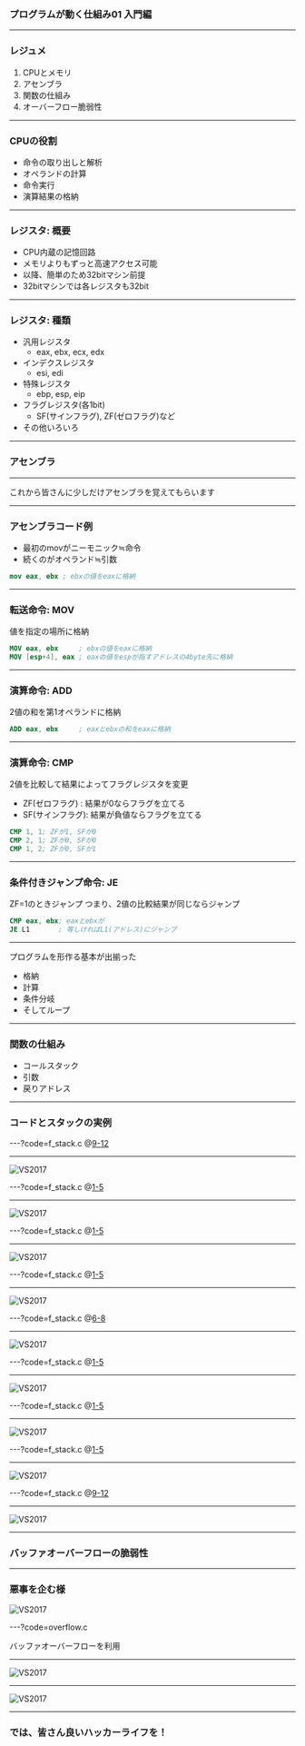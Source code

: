 ### プログラムが動く仕組み01 入門編

---

### レジュメ
1. CPUとメモリ
1. アセンブラ
1. 関数の仕組み
1. オーバーフロー脆弱性

---

### CPUの役割
- 命令の取り出しと解析
- オペランドの計算
- 命令実行
- 演算結果の格納

---

### レジスタ: 概要
- CPU内蔵の記憶回路
- メモリよりもずっと高速アクセス可能
- 以降、簡単のため32bitマシン前提
- 32bitマシンでは各レジスタも32bit

---

### レジスタ: 種類
- 汎用レジスタ
    - eax, ebx, ecx, edx
- インデクスレジスタ
    - esi, edi
- 特殊レジスタ
    - ebp, esp, eip
- フラグレジスタ(各1bit)
    - SF(サインフラグ), ZF(ゼロフラグ)など
- その他いろいろ

---

### アセンブラ

---

これから皆さんに少しだけアセンブラを覚えてもらいます

---

### アセンブラコード例
- 最初のmovがニーモニック≒命令
- 続くのがオペランド≒引数

```nasm
mov eax, ebx ; ebxの値をeaxに格納
```

---

### 転送命令: MOV
値を指定の場所に格納

```nasm
MOV eax, ebx     ; ebxの値をeaxに格納
MOV [esp+4], eax ; eaxの値をespが指すアドレスの4byte先に格納
```

---

### 演算命令: ADD
2値の和を第1オペランドに格納

```nasm
ADD eax, ebx     ; eaxとebxの和をeaxに格納
```

---

### 演算命令: CMP
2値を比較して結果によってフラグレジスタを変更

- ZF(ゼロフラグ)  : 結果が0ならフラグを立てる
- SF(サインフラグ): 結果が負値ならフラグを立てる

```nasm
CMP 1, 1; ZFが1, SFが0
CMP 2, 1; ZFが0, SFが0
CMP 1, 2; ZFが0, SFが1
```

---

### 条件付きジャンプ命令: JE
ZF=1のときジャンプ
つまり、2値の比較結果が同じならジャンプ

```nasm
CMP eax, ebx; eaxとebxが
JE L1       ; 等しければL1(アドレス)にジャンプ
```

---

プログラムを形作る基本が出揃った
- 格納
- 計算
- 条件分岐
- そしてループ

---

### 関数の仕組み
- コールスタック
- 引数
- 戻りアドレス

---

### コードとスタックの実例

---?code=f_stack.c
@[9-12](main関数)

---

![VS2017](image/stack01.png)

---?code=f_stack.c
@[1-5](func1(1回目))

---

![VS2017](image/stack02.png)

---?code=f_stack.c
@[1-5](func1(2回目))

---

![VS2017](image/stack03.png)

---?code=f_stack.c
@[1-5](func1(3回目))

---

![VS2017](image/stack04.png)

---?code=f_stack.c
@[6-8](func2)

---

![VS2017](image/stack05.png)

---?code=f_stack.c
@[1-5](func1(3回目戻り))

---

![VS2017](image/stack04.png)

---?code=f_stack.c
@[1-5](func1(2回目戻り))

---

![VS2017](image/stack03.png)

---?code=f_stack.c
@[1-5](func1(1回目戻り))

---

![VS2017](image/stack02.png)

---?code=f_stack.c
@[9-12](main関数(戻ってきた))

---

![VS2017](image/stack01.png)

---


### バッファオーバーフローの脆弱性

---

### 悪事を企む様
![VS2017](image/assembler_view.png)


---?code=overflow.c

バッファオーバーフローを利用

---

![VS2017](image/buffer_overflow01.png)

---

![VS2017](image/buffer_overflow02.png)

---

### では、皆さん良いハッカーライフを！
